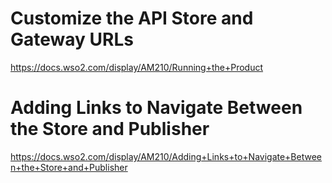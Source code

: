 # Customize the API Store and Gateway URLs
https://docs.wso2.com/display/AM210/Running+the+Product

# Adding Links to Navigate Between the Store and Publisher
https://docs.wso2.com/display/AM210/Adding+Links+to+Navigate+Between+the+Store+and+Publisher
